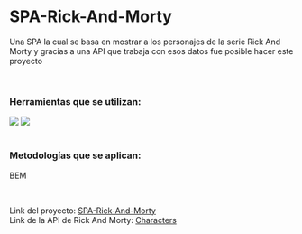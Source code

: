# SPA-Rick-And-Morty

<p>Una SPA la cual se basa en mostrar a los personajes de la serie Rick And Morty y gracias a una API que trabaja con esos datos fue posible hacer este proyecto</p>

</br>
  
### Herramientas que se utilizan:
  
  <div>
    <img src="https://icon-icons.com/icons2/2108/PNG/32/javascript_icon_130900.png">
    <img src="https://icon-icons.com/icons2/2107/PNG/32/file_type_sass_icon_130182.png">
  </div>
  
  </br>
  
### Metodologías que se aplican:
  <div>
    <p>BEM</p>
  </div>
 
 </br>
 
 Link del proyecto: <a target="_blank" href="https://julian-carelli.github.io/SPA-Rick-And-Morty/">SPA-Rick-And-Morty</a>
 </br>
 Link de la API de Rick And Morty: <a target="_blank" href="https://rickandmortyapi.com/api/character">Characters</a>
  
